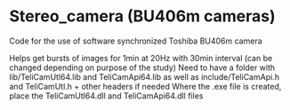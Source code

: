 # Stereo_camera (BU406m cameras)
Code for the use of software synchronized Toshiba BU406m camera 

Helps get bursts of images for 1min at 20Hz with 30min interval (can be changed depending on purpose of the study)
Need to have a folder with lib/TeliCamUtl64.lib and TeliCamApi64.lib as well as include/TeliCamApi.h and TeliCamUtl.h + other headers if needed
Where the .exe file is created, place the TeliCamUtl64.dll and TeliCamApi64.dll files
